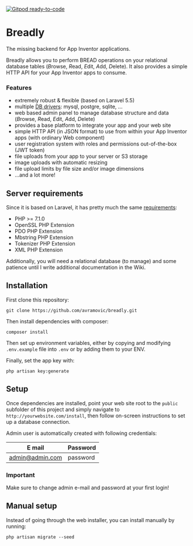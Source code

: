[![Gitpod ready-to-code](https://img.shields.io/badge/Gitpod-ready--to--code-blue?logo=gitpod)](https://gitpod.io/#https://github.com/avramovic/breadly)

# Breadly

The missing backend for App Inventor applications.

Breadly allows you to perform BREAD operations on your relational database tables (*B*rowse, *R*ead, *E*dit, *A*dd, *D*elete). It also provides a simple HTTP API for your App Inventor apps to consume.

### Features 

* extremely robust & flexible (based on Laravel 5.5)
* multiple [DB drivers](https://laravel.com/docs/5.5/database#introduction): mysql, postgre, sqlite, ...
* web based admin panel to manage database structure and data (*B*rowse, *R*ead, *E*dit, *A*dd, *D*elete)
* provides a base platform to integrate your app and your web site
* simple HTTP API (in JSON format) to use from within your App Inventor apps (with ordinary Web component)
* user registration system with roles and permissions out-of-the-box (JWT token)
* file uploads from your app to your server or S3 storage
* image uploads with automatic resizing
* file upload limits by file size and/or image dimensions
* ...and a lot more!

## Server requirements

Since it is based on Laravel, it has pretty much the same [requirements](https://laravel.com/docs/5.5/installation#server-requirements):

* PHP >= 7.1.0
* OpenSSL PHP Extension
* PDO PHP Extension
* Mbstring PHP Extension
* Tokenizer PHP Extension
* XML PHP Extension

Additionally, you will need a relational database (to manage) and some patience until I write additional documentation in the Wiki.

## Installation

First clone this repository:

`git clone https://github.com/avramovic/breadly.git`

Then install dependencies with composer:

`composer install`

Then set up environment variables, either by copying and modifying `.env.example` file into `.env` or by adding them to your ENV.

Finally, set the app key with:

`php artisan key:generate`

## Setup

Once dependencies are installed, point your web site root to the `public` subfolder of this project and simply navigate to `http://yourwebsite.com/install`, then follow on-screen instructions to set up a database connection.

Admin user is automatically created with following credentials:

| E mail | Password |
|--------|----------|
| admin@admin.com | password |

### Important

Make sure to change admin e-mail and password at your first login!

## Manual setup

Instead of going through the web installer, you can install manually by running:

`php artisan migrate --seed`